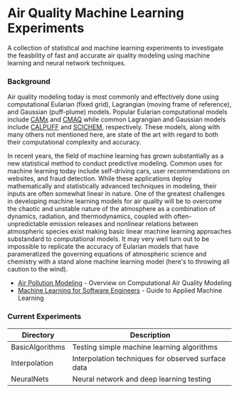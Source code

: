 # Air Quality Machine Learning Experiments

A collection of statistical and machine learning experiments to investigate the feasbility of fast and accurate air quality modeling using machine learning and neural network techniques.

### Background

Air quality modeling today is most commonly and effectively done using computational Eularian (fixed grid), Lagrangian (moving frame of reference), and Gaussian (puff-plume) models. Popular Eularian computational models include [CAMx] and [CMAQ] while common Lagrangian and Gaussian models include [CALPUFF] and [SCICHEM], respectively. These models, along with many others not mentioned here, are state of the art with regard to both their computational complexity and accuracy. 

In recent years, the field of machine learning has grown substantially as a new statistical method to conduct predictive modeling. Common uses for machine learning today include self-driving cars, user recommendations on websites, and fraud detection. While these applications deploy mathematically and statistically advanced techniques in modeling, their inputs are often somewhat linear in nature. One of the greatest challenges in developing machine learning models for air quality will be to overcome the chaotic and unstable nature of the atmosphere as a combination of dynamics, radiation, and thermodynamics, coupled with often-unpredictable emission releases and nonlinear relations between atmospheric species exist making basic linear machine learning approaches substandard to computational models. It may very well turn out to be impossible to replicate the accuracy of Eularian models that have parameratized the governing equations of atmospheric science and chemistry with a stand alone machine learning model (here's to throwing all caution to the wind).


* [Air Pollution Modeling] - Overview  on Computational Air Quality Modeling
* [Machine Learning for Software Engineers] - Guide to Applied Machine Learning

[Air Pollution Modeling]: <http://home.iitk.ac.in/~anubha/Modeling.pdf>
[CAMx]: <http://www.camx.com/about/default.aspx>
[CMAQ]: <https://www.cmascenter.org/cmaq/>
[CALPUFF]: <http://www.src.com/>
[SCICHEM]: <http://download.ramboll-environ.com/environcorp/SCICHEM%20Air%20Quality%20Model.pdf>
[Machine Learning for Software Engineers]: <https://github.com/ZuzooVn/machine-learning-for-software-engineers>

### Current Experiments

| Directory | Description |
| ------ | ------ |
| BasicAlgorithms | Testing simple machine learning algorithms |
| Interpolation | Interpolation techniques for observed surface data|
| NeuralNets | Neural network and deep learning testing|
